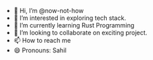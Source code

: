 - 👋 Hi, I’m @now-not-how
- 👀 I’m interested in exploring tech stack.
- 🌱 I’m currently learning Rust Programming 
- 💞️ I’m looking to collaborate on exciting project.
- 📫 How to reach me 
- 😄 Pronouns: Sahil

<!---
now-not-how/now-not-how is a ✨ special ✨ repository because its `README.md` (this file) appears on your GitHub profile.
You can click the Preview link to take a look at your changes.
--->
